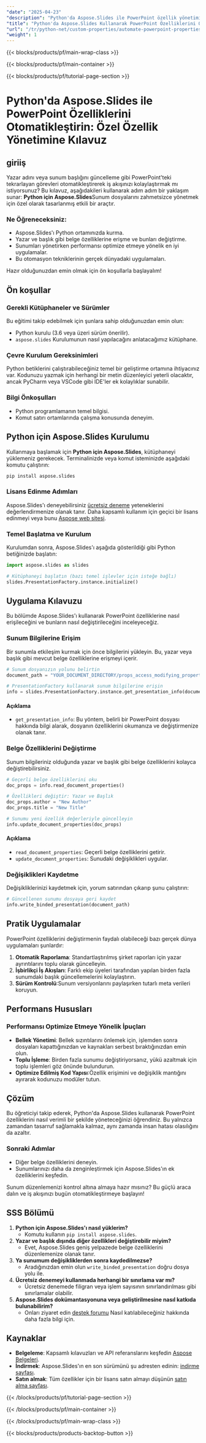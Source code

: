 ```yaml
---
"date": "2025-04-23"
"description": "Python'da Aspose.Slides ile PowerPoint özellik yönetimini otomatikleştirmeyi öğrenin. Verimli sunumlar için belge özelliklerini kolayca ayarlayın ve değiştirin."
"title": "Python'da Aspose.Slides Kullanarak PowerPoint Özelliklerini Otomatikleştirin | Özel Özellik Yönetimi"
"url": "/tr/python-net/custom-properties/automate-powerpoint-properties-aspose-slides-python/"
"weight": 1
---
```


{{< blocks/products/pf/main-wrap-class >}}

{{< blocks/products/pf/main-container >}}

{{< blocks/products/pf/tutorial-page-section >}}
# Python'da Aspose.Slides ile PowerPoint Özelliklerini Otomatikleştirin: Özel Özellik Yönetimine Kılavuz

## giriiş
Yazar adını veya sunum başlığını güncelleme gibi PowerPoint'teki tekrarlayan görevleri otomatikleştirerek iş akışınızı kolaylaştırmak mı istiyorsunuz? Bu kılavuz, aşağıdakileri kullanarak adım adım bir yaklaşım sunar: **Python için Aspose.Slides**Sunum dosyalarını zahmetsizce yönetmek için özel olarak tasarlanmış etkili bir araçtır.

### Ne Öğreneceksiniz:
- Aspose.Slides'ı Python ortamınızda kurma.
- Yazar ve başlık gibi belge özelliklerine erişme ve bunları değiştirme.
- Sunumları yönetirken performansı optimize etmeye yönelik en iyi uygulamalar.
- Bu otomasyon tekniklerinin gerçek dünyadaki uygulamaları.

Hazır olduğunuzdan emin olmak için ön koşullarla başlayalım!

## Ön koşullar

### Gerekli Kütüphaneler ve Sürümler
Bu eğitimi takip edebilmek için şunlara sahip olduğunuzdan emin olun:
- Python kurulu (3.6 veya üzeri sürüm önerilir).
- `aspose.slides` Kurulumunun nasıl yapılacağını anlatacağımız kütüphane.

### Çevre Kurulum Gereksinimleri
Python betiklerini çalıştırabileceğiniz temel bir geliştirme ortamına ihtiyacınız var. Kodunuzu yazmak için herhangi bir metin düzenleyici yeterli olacaktır, ancak PyCharm veya VSCode gibi IDE'ler ek kolaylıklar sunabilir.

### Bilgi Önkoşulları
- Python programlamanın temel bilgisi.
- Komut satırı ortamlarında çalışma konusunda deneyim.

## Python için Aspose.Slides Kurulumu
Kullanmaya başlamak için **Python için Aspose.Slides**, kütüphaneyi yüklemeniz gerekecek. Terminalinizde veya komut isteminizde aşağıdaki komutu çalıştırın:

```bash
pip install aspose.slides
```

### Lisans Edinme Adımları
Aspose.Slides'ı deneyebilirsiniz [ücretsiz deneme](https://releases.aspose.com/slides/python-net/) yeteneklerini değerlendirmenize olanak tanır. Daha kapsamlı kullanım için geçici bir lisans edinmeyi veya bunu [Aspose web sitesi](https://purchase.aspose.com/buy).

### Temel Başlatma ve Kurulum
Kurulumdan sonra, Aspose.Slides'ı aşağıda gösterildiği gibi Python betiğinizde başlatın:

```python
import aspose.slides as slides

# Kütüphaneyi başlatın (bazı temel işlevler için isteğe bağlı)
slides.PresentationFactory.instance.initialize()
```

## Uygulama Kılavuzu
Bu bölümde Aspose.Slides'ı kullanarak PowerPoint özelliklerine nasıl erişileceğini ve bunların nasıl değiştirileceğini inceleyeceğiz.

### Sunum Bilgilerine Erişim
Bir sunumla etkileşim kurmak için önce bilgilerini yükleyin. Bu, yazar veya başlık gibi mevcut belge özelliklerine erişmeyi içerir.

```python
# Sunum dosyanızın yolunu belirtin
document_path = "YOUR_DOCUMENT_DIRECTORY/props_access_modifying_properties.pptx"

# PresentationFactory kullanarak sunum bilgilerine erişin
info = slides.PresentationFactory.instance.get_presentation_info(document_path)
```

#### Açıklama
- `get_presentation_info`: Bu yöntem, belirli bir PowerPoint dosyası hakkında bilgi alarak, dosyanın özelliklerini okumanıza ve değiştirmenize olanak tanır.

### Belge Özelliklerini Değiştirme
Sunum bilgileriniz olduğunda yazar ve başlık gibi belge özelliklerini kolayca değiştirebilirsiniz.

```python
# Geçerli belge özelliklerini oku
doc_props = info.read_document_properties()

# Özellikleri değiştir: Yazar ve Başlık
doc_props.author = "New Author"
doc_props.title = "New Title"

# Sunumu yeni özellik değerleriyle güncelleyin
info.update_document_properties(doc_props)
```

#### Açıklama
- `read_document_properties`: Geçerli belge özelliklerini getirir.
- `update_document_properties`: Sunudaki değişiklikleri uygular.

### Değişiklikleri Kaydetme
Değişikliklerinizi kaydetmek için, yorum satırından çıkarıp şunu çalıştırın:

```python
# Güncellenen sunumu dosyaya geri kaydet
info.write_binded_presentation(document_path)
```

## Pratik Uygulamalar
PowerPoint özelliklerini değiştirmenin faydalı olabileceği bazı gerçek dünya uygulamaları şunlardır:
1. **Otomatik Raporlama**: Standartlaştırılmış şirket raporları için yazar ayrıntılarını toplu olarak güncelleyin.
2. **İşbirlikçi İş Akışları**: Farklı ekip üyeleri tarafından yapılan birden fazla sunumdaki başlık güncellemelerini kolaylaştırın.
3. **Sürüm Kontrolü**:Sunum versiyonlarını paylaşırken tutarlı meta verileri koruyun.

## Performans Hususları
### Performansı Optimize Etmeye Yönelik İpuçları
- **Bellek Yönetimi**: Bellek sızıntılarını önlemek için, işlemden sonra dosyaları kapattığınızdan ve kaynakları serbest bıraktığınızdan emin olun.
- **Toplu İşleme**: Birden fazla sunumu değiştiriyorsanız, yükü azaltmak için toplu işlemleri göz önünde bulundurun.
- **Optimize Edilmiş Kod Yapısı**:Özellik erişimini ve değişiklik mantığını ayırarak kodunuzu modüler tutun.

## Çözüm
Bu öğreticiyi takip ederek, Python'da Aspose.Slides kullanarak PowerPoint özelliklerini nasıl verimli bir şekilde yöneteceğinizi öğrendiniz. Bu yalnızca zamandan tasarruf sağlamakla kalmaz, aynı zamanda insan hatası olasılığını da azaltır.

### Sonraki Adımlar
- Diğer belge özelliklerini deneyin.
- Sunumlarınızı daha da zenginleştirmek için Aspose.Slides'ın ek özelliklerini keşfedin.

Sunum düzenlemenizi kontrol altına almaya hazır mısınız? Bu güçlü araca dalın ve iş akışınızı bugün otomatikleştirmeye başlayın!

## SSS Bölümü
1. **Python için Aspose.Slides'ı nasıl yüklerim?**
   - Komutu kullanın `pip install aspose.slides`.
2. **Yazar ve başlık dışında diğer özellikleri değiştirebilir miyim?**
   - Evet, Aspose.Slides geniş yelpazede belge özelliklerini düzenlemenize olanak tanır.
3. **Ya sunumum değişikliklerden sonra kaydedilmezse?**
   - Aradığınızdan emin olun `write_binded_presentation` doğru dosya yolu ile.
4. **Ücretsiz denemeyi kullanmada herhangi bir sınırlama var mı?**
   - Ücretsiz denemede filigran veya işlem sayısının sınırlandırılması gibi sınırlamalar olabilir.
5. **Aspose.Slides dokümantasyonuna veya geliştirilmesine nasıl katkıda bulunabilirim?**
   - Onları ziyaret edin [destek forumu](https://forum.aspose.com/c/slides/11) Nasıl katılabileceğiniz hakkında daha fazla bilgi için.

## Kaynaklar
- **Belgeleme**: Kapsamlı kılavuzları ve API referanslarını keşfedin [Aspose Belgeleri](https://reference.aspose.com/slides/python-net/).
- **İndirmek**: Aspose.Slides'ın en son sürümünü şu adresten edinin: [indirme sayfası](https://releases.aspose.com/slides/python-net/).
- **Satın almak**: Tüm özellikler için bir lisans satın almayı düşünün [satın alma sayfası](https://purchase.aspose.com/buy).

{{< /blocks/products/pf/tutorial-page-section >}}

{{< /blocks/products/pf/main-container >}}

{{< /blocks/products/pf/main-wrap-class >}}

{{< blocks/products/products-backtop-button >}}
